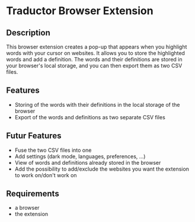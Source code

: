 # Traductor Browser Extension

## Description
This browser extension creates a pop-up that appears when you highlight words with your cursor on websites. It allows you to store the highlighted words and add a definition. The words and their definitions are stored in your browser's local storage, and you can then export them as two CSV files.

## Features
- Storing of the words with their definitions in the local storage of the browser
- Export of the words and definitions as two separate CSV files

## Futur Features
- Fuse the two CSV files into one
- Add settings (dark mode, languages, preferences, ...)
- View of words and definitions already stored in the browser
- Add the possibility to add/exclude the websites you want the extension to work on/don't work on

## Requirements
- a browser
- the extension

